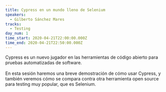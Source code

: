```yaml
---
title: Cypress en un mundo lleno de Selenium
speakers:
  - Gilberto Sánchez Mares
tracks:
  - Testing
day_num: 1
time_start: 2020-04-21T22:00:00.000Z
time_end: 2020-04-21T22:50:00.000Z
---
```

Cypress es un nuevo jugador en las herramientas de código abierto para pruebas automatizadas de software.\
\
En esta sesión haremos una breve demostración de cómo usar Cypress, y también veremos cómo se compara contra otra herramienta open source para testing muy popular, que es Selenium.